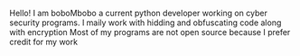 Hello!
I am boboMbobo a current python developer working on cyber security programs.
I maily work with hidding and obfuscating code along with encryption
Most of my programs are not open source because I prefer credit for my work

